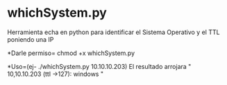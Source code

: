 # whichSystem.py
Herramienta echa en python para identificar el Sistema Operativo y el TTL poniendo una IP     

*Darle permiso= chmod +x whichSystem.py

*Uso=(ej- ./whichSystem.py 10.10.10.203) El resultado arrojara " 10,10.10.203 (ttl ->127): windows "
